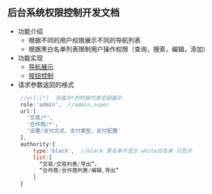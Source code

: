 ## 后台系统权限控制开发文档 ##
- 功能介绍
  - 根据不同的用户权限展示不同的导航列表
  - 根据黑白名单列表限制用户操作权限（查询，搜索，编辑，添加）
- 功能实现  
  - [导航展示](workflow/Navigation_display.md)
  - [按钮控制](workflow/Button_control.md)  
- 请求参数返回的格式

```javascript
    //url:[*]  当值为*的时候代表全部展示
    role:'admin',  //admin,super  
    url:[
      '交易/*',
      '合作商/*'，
      '设置/支付方式，支付类型，支付配置'
    ],
    authority:{ 
        type:'black',  //black 黑名单不显示 white白名单 只显示
        list:[
          “交易/交易列表/导出”，
          “合作商/合作商列表/编辑,导出”
        ]
    }



```

